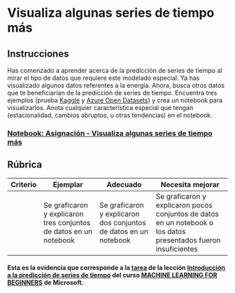 # Visualiza algunas series de tiempo más

## Instrucciones

Has comenzado a aprender acerca de la predicción de series de tiempo al mirar el tipo de datos que requiere este modelado especial. Ya has visualizado algunos datos referentes a la energía. Ahora, busca otros datos que te beneficiarían de la predicción de series de tiempo. Encuentra tres ejemplos (prueba [Kaggle](https://kaggle.com) y [Azure Open Datasets](https://azure.microsoft.com/en-us/services/open-datasets/catalog/?WT.mc_id=academic-77952-leestott)) y crea un notebook para visualizarlos. Anota cualquier característica especial que tengan (estacionalidad, cambios abruptos, u otras tendencias) en el notebook.

<h3><a href="./assignament.ipynb">Notebook: Asignación - Visualiza algunas series de tiempo más</a></h3>

## Rúbrica

| Criterio | Ejemplar                                              | Adecuado                                             | Necesita mejorar                                                                         |
| -------- | ------------------------------------------------------ | ---------------------------------------------------- | ----------------------------------------------------------------------------------------- |
|          | Se graficaron y explicaron tres conjuntos de datos en un notebook | Se graficaron y explicaron dos conjuntos de datos en un notebook | Se graficaron y explicaron pocos conjuntos de datos en un notebook o los datos presentados fueron insuficientes |

#### Esta es la evidencia que corresponde a la <a href="https://github.com/microsoft/ML-For-Beginners/blob/main/7-TimeSeries/1-Introduction/translations/assignment.es.md">tarea</a> de la lección <a href="https://github.com/microsoft/ML-For-Beginners/blob/main/7-TimeSeries/1-Introduction/translations/README.es.md">Introducción a la predicción de series de tiempo</a> del curso <a href="https://github.com/microsoft/ML-For-Beginners/tree/main"> MACHINE LEARNING FOR BEGINNERS</a> de Microsoft.